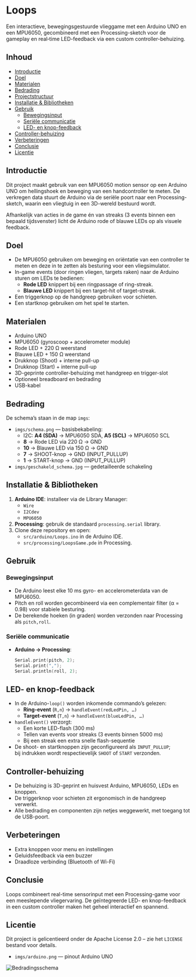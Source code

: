 # Loops

Een interactieve, bewegingsgestuurde vlieggame met een Arduino UNO en een MPU6050, gecombineerd met een Processing-sketch voor de gameplay en real‐time LED-feedback via een custom controller-behuizing.

## Inhoud

- [Introductie](#introductie)
- [Doel](#doel)
- [Materialen](#materialen)
- [Bedrading](#bedrading)
- [Projectstructuur](#projectstructuur)
- [Installatie & Bibliotheken](#installatie--bibliotheken)
- [Gebruik](#gebruik)  
  - [Bewegingsinput](#bewegingsinput)  
  - [Seriële communicatie](#seriële-communicatie)  
  - [LED- en knop-feedback](#led--en-knop-feedback)  
- [Controller-behuizing](#controller-behuizing)
- [Verbeteringen](#verbeteringen)
- [Conclusie](#conclusie)
- [Licentie](#licentie)

## Introductie

Dit project maakt gebruik van een MPU6050 motion sensor op een Arduino UNO om hellingshoek en beweging van een handcontroller te meten. De verkregen data stuurt de Arduino via de seriële poort naar een Processing-sketch, waarin een vliegtuig in een 3D-wereld bestuurd wordt.

Afhankelijk van acties in de game én van streaks (3 events binnen een bepaald tijdsvenster) licht de Arduino rode of blauwe LEDs op als visuele feedback.

## Doel

- De MPU6050 gebruiken om beweging en oriëntatie van een controller te meten en deze in te zetten als besturing voor een vliegsimulator.
- In-game events (door ringen vliegen, targets raken) naar de Arduino sturen om LEDs te bedienen:  
  - **Rode LED** knippert bij een ringpassage of ring-streak.  
  - **Blauwe LED** knippert bij een target-hit of target-streak.  
- Een triggerknop op de handgreep gebruiken voor schieten.  
- Een startknop gebruiken om het spel te starten.

## Materialen

- Arduino UNO  
- MPU6050 (gyroscoop + accelerometer module)  
- Rode LED + 220 Ω weerstand  
- Blauwe LED + 150 Ω weerstand  
- Drukknop (Shoot) + interne pull-up  
- Drukknop (Start) + interne pull-up  
- 3D-geprinte controller-behuizing met handgreep en trigger-slot  
- Optioneel breadboard en bedrading  
- USB-kabel

## Bedrading

De schema’s staan in de map `imgs`:

- `imgs/schema.png` — basisbekabeling:  
  - I2C: **A4 (SDA)** → MPU6050 SDA, **A5 (SCL)** → MPU6050 SCL  
  - **8** → Rode LED via 220 Ω → GND  
  - **10** → Blauwe LED via 150 Ω → GND  
  - **7** → SHOOT-knop → GND (INPUT_PULLUP)  
  - **1** → START-knop → GND (INPUT_PULLUP)  
- `imgs/geschakeld_schema.jpg` — gedetailleerde schakeling  


## Installatie & Bibliotheken

1. **Arduino IDE**: installeer via de Library Manager:  
   - `Wire`  
   - `I2Cdev`  
   - `MPU6050`  
2. **Processing**: gebruik de standaard `processing.serial` library.  
3. Clone deze repository en open:  
   - `src/arduino/Loops.ino` in de Arduino IDE.  
   - `src/processing/LoopsGame.pde` in Processing.

## Gebruik

### Bewegingsinput

- De Arduino leest elke 10 ms gyro- en accelerometerdata van de MPU6050.  
- Pitch en roll worden gecombineerd via een complementair filter (α = 0.98) voor stabiele besturing.  
- De berekende hoeken (in graden) worden verzonden naar Processing als `pitch,roll`.

### Seriële communicatie

- **Arduino → Processing**:
  ```cpp
  Serial.print(pitch, 2);
  Serial.print(",");
  Serial.println(roll, 2);

## LED- en knop-feedback

- In de Arduino-`loop()` worden inkomende commando’s gelezen:  
  - **Ring-event** (`R,n`) → `handleEvent(redLedPin, …)`  
  - **Target-event** (`T,n`) → `handleEvent(blueLedPin, …)`  
- `handleEvent()` verzorgt:  
  - Een korte LED-flash (300 ms)  
  - Tellen van events voor streaks (3 events binnen 5000 ms)  
  - Bij een streak een extra snelle flash-sequentie  
- De shoot- en startknoppen zijn geconfigureerd als `INPUT_PULLUP`;  
  bij indrukken wordt respectievelijk `SHOOT` of `START` verzonden.

## Controller-behuizing

- De behuizing is 3D-geprint en huisvest Arduino, MPU6050, LEDs en knoppen.  
- De triggerknop voor schieten zit ergonomisch in de handgreep verwerkt.  
- Alle bedrading en componenten zijn netjes weggewerkt, met toegang tot de USB-poort.

## Verbeteringen
 
- Extra knoppen voor menu en instellingen  
- Geluidsfeedback via een buzzer  
- Draadloze verbinding (Bluetooth of Wi-Fi)

## Conclusie

Loops combineert real-time sensorinput met een Processing-game voor een meeslepende vliegervaring. De geïntegreerde LED- en knop-feedback in een custom controller maken het geheel interactief en spannend.

## Licentie

Dit project is gelicentieerd onder de Apache License 2.0 – zie het `LICENSE` bestand voor details.  


- `imgs/arduino.png` — pinout Arduino UNO  

![Bedradingsschema](imgs/schema.png)
